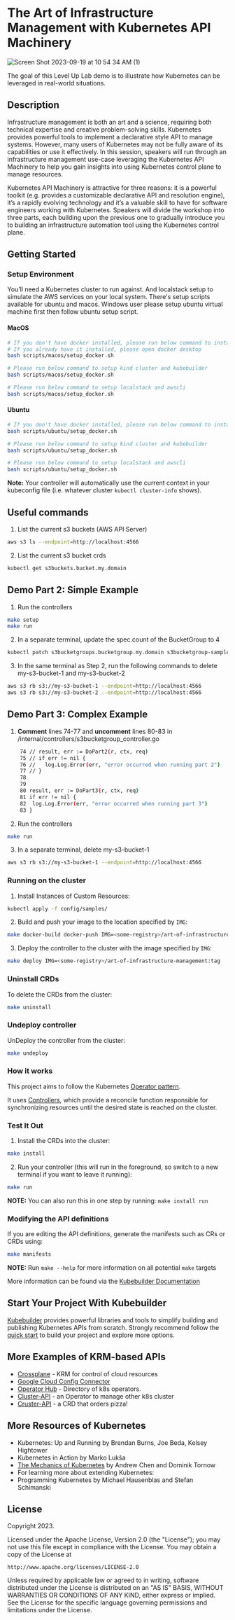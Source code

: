 # The Art of Infrastructure Management with Kubernetes API Machinery
![Screen Shot 2023-09-19 at 10 54 34 AM (1)](https://github.com/kellybw12/art-of-infrastructure-management/assets/72891670/d91b2e16-02f5-4bd5-b353-508943723c64)


The goal of this Level Up Lab demo is to illustrate how Kubernetes can be leveraged in real-world situations.

## Description

Infrastructure management is both an art and a science, requiring both technical expertise and creative problem-solving skills. Kubernetes provides powerful tools to implement a declarative style API to manage systems. However, many users of Kubernetes may not be fully aware of its capabilities or use it effectively. In this session, speakers will run through an infrastructure management use-case leveraging the Kubernetes API Machinery to help you gain insights into using Kubernetes control plane to manage resources.

Kubernetes API Machinery is attractive for three reasons: it is a powerful toolkit (e.g. provides a customizable declarative API and resolution engine), it’s a rapidly evolving technology and it’s a valuable skill to have for software engineers working with Kubernetes. Speakers will divide the workshop into three parts, each building upon the previous one to gradually introduce you to building an infrastructure automation tool using the Kubernetes control plane.

## Getting Started
### Setup Environment
You’ll need a Kubernetes cluster to run against. And localstack setup to simulate the AWS services on your local system.
There's setup scripts available for ubuntu and macos. Windows user please setup ubuntu virtual machine first then follow ubuntu setup script.

#### MacOS

```bash
# If you don't have docker installed, please run below command to install docker
# If you already have it installed, please open docker desktop
bash scripts/macos/setup_docker.sh 

# Please run below command to setup kind cluster and kubebuilder
bash scripts/macos/setup_docker.sh 

# Please run below command to setup localstack and awscli
bash scripts/macos/setup_docker.sh 
```

#### Ubuntu

```bash
# If you don't have docker installed, please run below command to install docker
bash scripts/ubuntu/setup_docker.sh 

# Please run below command to setup kind cluster and kubebuilder
bash scripts/ubuntu/setup_docker.sh 

# Please run below command to setup localstack and awscli
bash scripts/ubuntu/setup_docker.sh 
```

**Note:** Your controller will automatically use the current context in your kubeconfig file (i.e. whatever cluster `kubectl cluster-info` shows).

## Useful commands

1. List the current s3 buckets (AWS API Server)

```sh
aws s3 ls --endpoint=http://localhost:4566
```

2. List the current s3 bucket crds

```sh
kubectl get s3buckets.bucket.my.domain
```

## Demo Part 2: Simple Example

1. Run the controllers

```sh
make setup
make run
```

2. In a separate terminal, update the spec.count of the BucketGroup to 4

```sh
kubectl patch s3bucketgroups.bucketgroup.my.domain s3bucketgroup-sample --patch '{"spec": {"desiredBucketCount":4}}' --type=merge
```

3. In the same terminal as Step 2, run the following commands to delete my-s3-bucket-1 and my-s3-bucket-2

```sh
aws s3 rb s3://my-s3-bucket-1 --endpoint=http://localhost:4566
aws s3 rb s3://my-s3-bucket-2 --endpoint=http://localhost:4566
```

## Demo Part 3: Complex Example

1. **Comment** lines 74-77 and **uncomment** lines 80-83 in /internal/controllers/s3bucketgroup_controller.go

```sh
    74 // result, err := DoPart2(r, ctx, req)
    75 // if err != nil {
    76 // 	log.Log.Error(err, "error occurred when running part 2")
    77 // }
    78
    79
    80 result, err := DoPart3(r, ctx, req)
    81 if err != nil {
    82	log.Log.Error(err, "error occurred when running part 3")
    83 }
```

2. Run the controllers

```sh
make run
```

3. In a separate terminal, delete my-s3-bucket-1

```sh
aws s3 rb s3://my-s3-bucket-1 --endpoint=http://localhost:4566
```

### Running on the cluster

1. Install Instances of Custom Resources:

```sh
kubectl apply -f config/samples/
```

2. Build and push your image to the location specified by `IMG`:

```sh
make docker-build docker-push IMG=<some-registry>/art-of-infrastructure-management:tag
```

3. Deploy the controller to the cluster with the image specified by `IMG`:

```sh
make deploy IMG=<some-registry>/art-of-infrastructure-management:tag
```

### Uninstall CRDs

To delete the CRDs from the cluster:

```sh
make uninstall
```

### Undeploy controller

UnDeploy the controller from the cluster:

```sh
make undeploy
```

### How it works

This project aims to follow the Kubernetes [Operator pattern](https://kubernetes.io/docs/concepts/extend-kubernetes/operator/).

It uses [Controllers](https://kubernetes.io/docs/concepts/architecture/controller/),
which provide a reconcile function responsible for synchronizing resources until the desired state is reached on the cluster.

### Test It Out

1. Install the CRDs into the cluster:

```sh
make install
```

2. Run your controller (this will run in the foreground, so switch to a new terminal if you want to leave it running):

```sh
make run
```

**NOTE:** You can also run this in one step by running: `make install run`

### Modifying the API definitions

If you are editing the API definitions, generate the manifests such as CRs or CRDs using:

```sh
make manifests
```

**NOTE:** Run `make --help` for more information on all potential `make` targets

More information can be found via the [Kubebuilder Documentation](https://book.kubebuilder.io/introduction.html)

## Start Your Project With Kubebuilder
[Kubebuilder](https://github.com/kubernetes-sigs/kubebuilder) provides powerful libraries and tools to simplify building and publishing Kubernetes APIs from scratch.
Strongly recommend follow the [quick start](https://book.kubebuilder.io/quick-start) to build your project and explore more options.


## More Examples of KRM-based APIs
* [Crossplane](https://docs.crossplane.io/v1.11/getting-started/introduction/) - KRM for control of cloud resources
* [Google Cloud Config Connector](https://cloud.google.com/config-connector/docs/overview)
* [Operator Hub](https://operatorhub.io/) - Directory of k8s operators.
* [Cluster-API](https://cluster-api.sigs.k8s.io/) - an Operator to manage other k8s cluster
* [Cruster-API](https://github.com/rudoi/cruster-api) - a CRD that orders pizza!

## More Resources of Kubernetes
* Kubernetes: Up and Running by Brendan Burns, Joe Beda, Kelsey Hightower
* Kubernetes in Action by Marko Lukša
* [The Mechanics of Kubernetes](https://dominik-tornow.medium.com/the-mechanics-of-kubernetes-ac8112eaa302) by Andrew Chen and Dominik Tornow
* For learning more about extending Kubernetes:
* Programming Kubernetes by Michael Hausenblas and Stefan Schimanski

## License

Copyright 2023.

Licensed under the Apache License, Version 2.0 (the "License");
you may not use this file except in compliance with the License.
You may obtain a copy of the License at

    http://www.apache.org/licenses/LICENSE-2.0

Unless required by applicable law or agreed to in writing, software
distributed under the License is distributed on an "AS IS" BASIS,
WITHOUT WARRANTIES OR CONDITIONS OF ANY KIND, either express or implied.
See the License for the specific language governing permissions and
limitations under the License.
